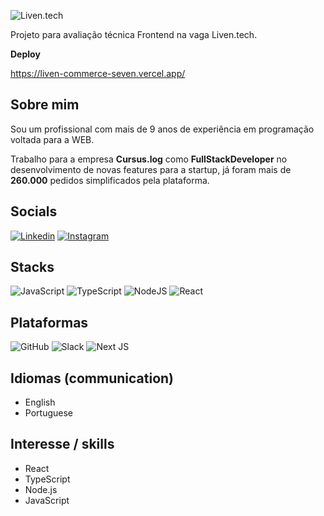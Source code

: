 ![Liven.tech](https://liven.tech/_next/image?url=%2Fimages%2Flogo-2x.png&w=256&q=75)

Projeto para avaliação técnica Frontend na vaga Liven.tech.

**Deploy**

https://liven-commerce-seven.vercel.app/

## Sobre mim
Sou um profissional com mais de 9 anos de experiência em programação voltada para a WEB. 

Trabalho para a empresa **Cursus.log** como **FullStackDeveloper** no desenvolvimento de novas features para a startup, já foram mais de **260.000** pedidos simplificados pela plataforma.

## Socials
[![Linkedin](https://img.shields.io/badge/LinkedIn-0077B5?style=for-the-badge&logo=linkedin&logoColor=white&link=https://www.linkedin.com/in/evertondev/)](https://www.linkedin.com/in/evertondev/)
[![Instagram](https://img.shields.io/badge/Instagram-E4405F?style=for-the-badge&logo=instagram&logoColor=white&link=instagram.com/everton.dev/)](https://www.instagram.com/everton_dev/)

## Stacks
![JavaScript](https://img.shields.io/badge/javascript-%23323330.svg?style=for-the-badge&logo=javascript&logoColor=%23F7DF1E) ![TypeScript](https://img.shields.io/badge/typescript-%23007ACC.svg?style=for-the-badge&logo=typescript&logoColor=white) ![NodeJS](https://img.shields.io/badge/node.js-6DA55F?style=for-the-badge&logo=node.js&logoColor=white) ![React](https://img.shields.io/badge/react-%2320232a.svg?style=for-the-badge&logo=react&logoColor=%2361DAFB)

## Plataformas
![GitHub](https://img.shields.io/badge/github-%23121011.svg?style=for-the-badge&logo=github&logoColor=white) ![Slack](https://img.shields.io/badge/Slack-4A154B?style=for-the-badge&logo=slack&logoColor=white) ![Next JS](https://img.shields.io/badge/Next-black?style=for-the-badge&logo=next.js&logoColor=white) 

## Idiomas (communication)
- English
- Portuguese

## Interesse / skills
- React
- TypeScript
- Node.js
- JavaScript
